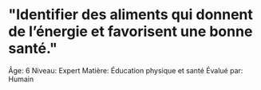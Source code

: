 # "Identifier des aliments qui donnent de l’énergie et favorisent une bonne santé."

Âge: 6
Niveau: Expert
Matière: Éducation physique et santé
Évalué par: Humain